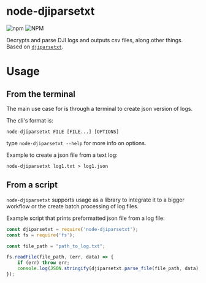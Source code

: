 node-djiparsetxt
================

![npm](https://img.shields.io/npm/v/@cvelez/node-djiparsetxt.svg)
![NPM](https://img.shields.io/npm/l/@cvelez/node-djiparsetxt.svg)

Decrypts and parse DJI logs and outputs csv files, along other things. Based on 
[`djiparsetxt`](http://djilogs.live555.com/).

Usage
=====

## From the terminal

The main use case for is through a terminal to create json version of logs.

The cli's format is:

`node-djiparsetxt FILE [FILE...] [OPTIONS]`

type `node-djiparsetxt --help` for more info on options.

Example to create a json file from a text log:

`node-djiparsetxt log1.txt > log1.json`

## From a script

`node-djiparsetxt` supports usage as a library to integrate it to a bigger 
workflow or the create batch processing of log files.

Example script that prints preformatted json file from a log file:

```javascript
const djiparsetxt = require('node-djiparsetxt');
const fs = require('fs');

const file_path = "path_to_log.txt";

fs.readFile(file_path, (err, data) => {
	if (err) throw err;
	console.log(JSON.stringify(djiparsetxt.parse_file(file_path, data), null, 4));
});
```
